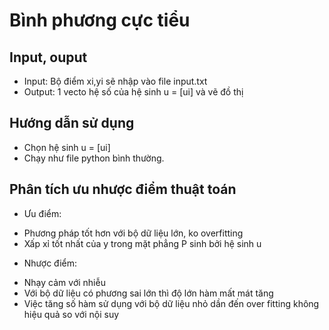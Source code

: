 # Bình phương cực tiểu

## Input, ouput
* Input: Bộ điểm xi,yi sẽ nhập vào file input.txt
* Output: 1 vecto hệ số của hệ sinh u = [ui] và vẽ đồ thị

## Hướng dẫn sử dụng
* Chọn hệ sinh u = [ui]
* Chạy như file python bình thường.

## Phân tích ưu nhược điểm thuật toán
* Ưu điểm: 
- Phương pháp tốt hơn với bộ dữ liệu lớn, ko overfitting
- Xấp xỉ tốt nhất của y trong mặt phẳng P sinh bởi hệ sinh u 
* Nhược điểm: 
- Nhạy cảm với nhiễu 
- Với bộ dữ liệu có phương sai lớn thì độ lớn hàm mất mát tăng
- Việc tăng số hàm sử dụng với bộ dữ liệu nhỏ dần đến over fitting không hiệu quả so với nội suy 